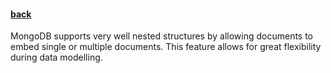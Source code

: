 #### [back](data_modeling_main.md)

MongoDB supports very well nested structures by allowing documents to embed single or multiple documents. This feature allows for great flexibility during data modelling. 